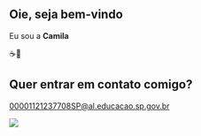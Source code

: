 ## Oie, seja bem-vindo 
Eu sou a **Camila**

☕🥐
## Quer entrar em contato comigo?
00001121237708SP@al.educacao.sp.gov.br

![](https://tenor.com/pt-BR/view/alinhamento-milenar-popbr-jaoromania-jão-jao-gif-16533919379212554503)
